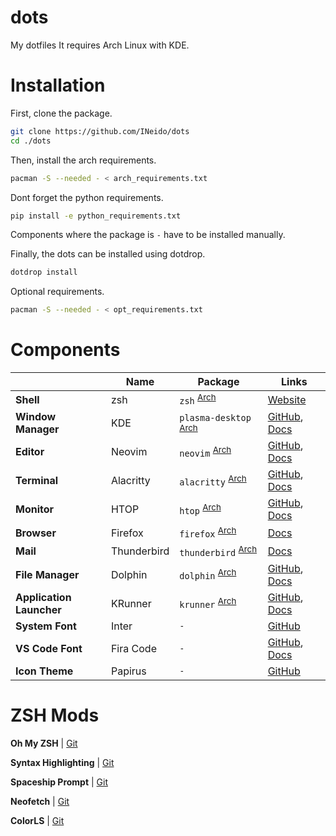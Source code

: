 # dots
My dotfiles
It requires Arch Linux with KDE.


# Installation
First, clone the package.
```bash
git clone https://github.com/INeido/dots
cd ./dots
```

Then, install the arch requirements.
```bash
pacman -S --needed - < arch_requirements.txt
```

Dont forget the python requirements.
```bash
pip install -e python_requirements.txt
```

Components where the package is `-` have to be installed manually.

Finally, the dots can be installed using dotdrop.
```bash
dotdrop install
```

Optional requirements.
```bash
pacman -S --needed - < opt_requirements.txt
```

# Components
| | Name | Package | Links |
|-| ---- | ------- | ----- |
| **Shell** | zsh | `zsh` <sup>[Arch](https://archlinux.org/packages/extra/x86_64/zsh/)</sup> | [Website](https://www.zsh.org/)
| **Window Manager** | KDE | `plasma-desktop` <sup>[Arch](https://archlinux.org/packages/extra/x86_64/plasma-desktop/)</sup> | [GitHub](https://github.com/KDE/plasma-desktop), [Docs](https://docs.kde.org/)
| **Editor** | Neovim | `neovim` <sup>[Arch](https://www.archlinux.org/packages/community/x86_64/neovim/)</sup> | [GitHub](https://github.com/neovim/neovim), [Docs](https://github.com/neovim/neovim/wiki)
| **Terminal** | Alacritty | `alacritty` <sup>[Arch](https://archlinux.org/packages/community/x86_64/alacritty/)</sup> | [GitHub](https://github.com/alacritty/alacritty), [Docs](https://github.com/alacritty/alacritty/wiki)
| **Monitor** | HTOP | `htop` <sup>[Arch](https://archlinux.org/packages/extra/x86_64/htop/)</sup> | [GitHub](https://github.com/htop-dev/htop), [Docs](https://man.archlinux.org/man/htop.1.en)
| **Browser** | Firefox | `firefox` <sup>[Arch](https://archlinux.org/packages/extra/x86_64/firefox/)</sup> | [Docs](https://support.mozilla.org/en-US/products/firefox/get-started)
| **Mail** | Thunderbird | `thunderbird` <sup>[Arch](https://archlinux.org/packages/extra/x86_64/thunderbird/)</sup> | [Docs](https://support.mozilla.org/en-US/products/thunderbird/learn-basics-get-started)
| **File Manager** | Dolphin | `dolphin` <sup>[Arch](https://wiki.archlinux.org/title/Dolphin)</sup> | [GitHub](https://github.com/KDE/dolphin), [Docs](https://userbase.kde.org/Dolphin)
| **Application Launcher** | KRunner | `krunner` <sup>[Arch](https://wiki.archlinux.org/title/KRunner)</sup> | [GitHub](https://github.com/KDE/krunner), [Docs](https://userbase.kde.org/Plasma/Krunner)
| **System Font** | Inter | `-` | [GitHub](https://github.com/rsms/inter)
| **VS Code Font** | Fira Code | `-` | [GitHub](https://github.com/tonsky/FiraCode), [Docs](https://github.com/tonsky/FiraCode/wiki)
| **Icon Theme** | Papirus | `-` | [GitHub](https://github.com/PapirusDevelopmentTeam/papirus-icon-theme)


# ZSH Mods
**Oh My ZSH** | [Git](https://github.com/ohmyzsh/ohmyzsh)

**Syntax Highlighting** | [Git](https://github.com/zsh-users/zsh-syntax-highlighting/blob/master/INSTALL.md)

**Spaceship Prompt** | [Git](https://github.com/spaceship-prompt/spaceship-prompt)

**Neofetch** | [Git](https://github.com/dylanaraps/neofetch)

**ColorLS** | [Git](https://github.com/athityakumar/colorls/)
